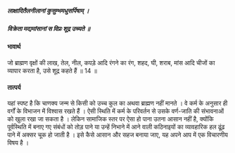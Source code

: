 ##### लाक्षादितैलनीलानां कुसुम्भमधुसर्पिषाम् ।
##### विक्रेता मद्यमांसानां स विप्रः शूद्र उच्यते ॥

#### भावार्थ

जो ब्राह्मण वृक्षों की लाख, तेल, नील, कपड़े आदि रंगने का रंग, शहद, घी, शराब, मांस आदि चीजों का व्यापार करता है, उसे शूद्र कहते हैं ॥ 14 ॥

#### तात्पर्य

यहां स्पष्ट है कि चाणक्य जन्म से किसी को उच्च कुल का अथवा ब्राह्मण नहीं मानते । वे कर्म के अनुसार ही वर्गों के विभाजन में विश्वास रखते हैं । ऐसी स्थिति में कर्म के परिवर्तन से उसके वर्ण-जाति की संभावनाओं को खुला रखा जा सकता है । लेकिन सामाजिक स्तर पर ऐसा हो पाना उतना आसान नहीं है, क्योंकि पूर्वस्थिति में बनाए गए संबंधों को तोड़ पाने या उन्हें निभाने में आने वाली कठिनाइयों का व्यावहारिक हल ढूंढ़ पाने में अक्सर चूक हो जाती है । इसे कैसे आसान और सहज बनाया जाए, यह अपने आप में एक विचारणीय विषय है ।